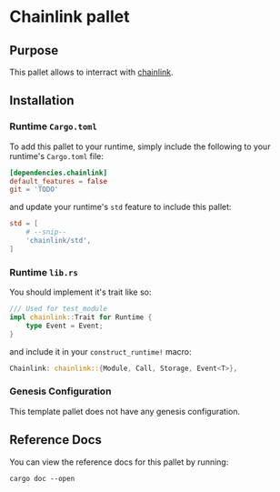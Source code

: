 # Chainlink pallet

## Purpose

This pallet allows to interract with [chainlink](https://chain.link/).

## Installation

### Runtime `Cargo.toml`

To add this pallet to your runtime, simply include the following to your runtime's `Cargo.toml` file:

```TOML
[dependencies.chainlink]
default_features = false
git = 'TODO'
```

and update your runtime's `std` feature to include this pallet:

```TOML
std = [
    # --snip--
    'chainlink/std',
]
```

### Runtime `lib.rs`

You should implement it's trait like so:

```rust
/// Used for test_module
impl chainlink::Trait for Runtime {
	type Event = Event;
}
```

and include it in your `construct_runtime!` macro:

```rust
Chainlink: chainlink::{Module, Call, Storage, Event<T>},
```

### Genesis Configuration

This template pallet does not have any genesis configuration.

## Reference Docs

You can view the reference docs for this pallet by running:

```
cargo doc --open
```
